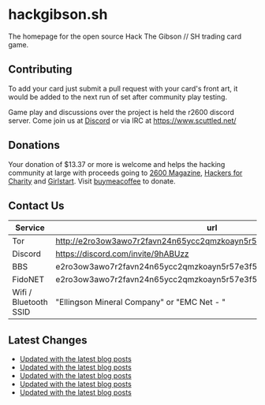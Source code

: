# hackgibson.sh
The homepage for the open source Hack The Gibson // SH trading card game.


## Contributing

To add your card just submit a pull request with your card's front art, it would be added to the next run of set after community play testing.

Game play and discussions over the project is held the r2600 discord server. Come join us at [Discord](https://discord.com/invite/9hABUzz) or via IRC at https://www.scuttled.net/


## Donations

Your donation of $13.37 or more is welcome and helps the hacking community at large with proceeds going to [2600 Magazine](https://2600.com/), [Hackers for Charity](https://hackersforcharity.org) and [Girlstart](https://girlstart.org).  Visit [buymeacoffee](https://www.buymeacoffee.com/hackgibson.sh) to donate.


## Contact Us

Service | url
-|-
Tor | http://e2ro3ow3awo7r2favn24n65ycc2qmzkoayn5r57e3f56nvjwdcgg32ad.onion
Discord | https://discord.com/invite/9hABUzz
BBS | e2ro3ow3awo7r2favn24n65ycc2qmzkoayn5r57e3f56nvjwdcgg32ad.onion:23
FidoNET | e2ro3ow3awo7r2favn24n65ycc2qmzkoayn5r57e3f56nvjwdcgg32ad.onion:24554
Wifi / Bluetooth SSID | "Ellingson Mineral Company" or "EMC Net - <fidonet address>"

## Latest Changes
<!-- BLOG-POST-LIST:START -->
- [Updated with the latest blog posts](https://github.com/DFW2600/hackgibson.sh/commit/3a15c8aa6f92fac9c59599d3e99d347cb2459dfd)
- [Updated with the latest blog posts](https://github.com/DFW2600/hackgibson.sh/commit/03a92d69b0ac179fcd22c04a6026eb4a9fdf20b9)
- [Updated with the latest blog posts](https://github.com/DFW2600/hackgibson.sh/commit/241f17734fda1a07012c28e047681fb2d9610df6)
- [Updated with the latest blog posts](https://github.com/DFW2600/hackgibson.sh/commit/ffe5f89101ad540812e2c0304bf1cd7c915d6ac8)
- [Updated with the latest blog posts](https://github.com/DFW2600/hackgibson.sh/commit/e65a6522c73a625dcc76772f090a2040d48f1d5a)
<!-- BLOG-POST-LIST:END -->
